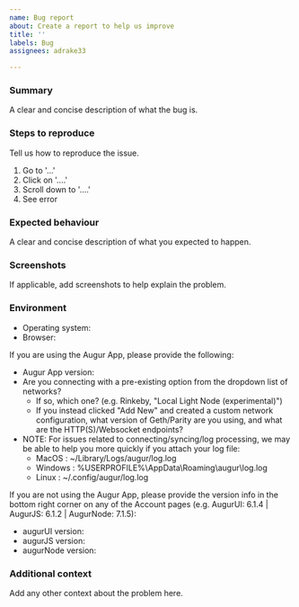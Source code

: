 ```yaml
---
name: Bug report
about: Create a report to help us improve
title: ''
labels: Bug
assignees: adrake33

---
```


### Summary
A clear and concise description of what the bug is.

### Steps to reproduce
Tell us how to reproduce the issue.

1. Go to '...'
2. Click on '....'
3. Scroll down to '....'
4. See error

### Expected behaviour
A clear and concise description of what you expected to happen.

### Screenshots
If applicable, add screenshots to help explain the problem.

### Environment
- Operating system:
- Browser:

If you are using the Augur App, please provide the following:
- Augur App version: 
- Are you connecting with a pre-existing option from the dropdown list of networks?
    - If so, which one? (e.g. Rinkeby, "Local Light Node (experimental)")
    - If you instead clicked "Add New" and created a custom network configuration, what version of Geth/Parity are you using, and what are the HTTP(S)/Websocket endpoints?
- NOTE: For issues related to connecting/syncing/log processing, we may be able to help you more quickly if you attach your log file:
    - MacOS : ~/Library/Logs/augur/log.log
    - Windows : %USERPROFILE%\AppData\Roaming\augur\log.log
    - Linux : ~/.config/augur/log.log

If you are not using the Augur App, please provide the version info in the bottom right corner on any of the Account pages 
(e.g. AugurUI: 6.1.4 | AugurJS: 6.1.2 | AugurNode: 7.1.5):
- augurUI version:
- augurJS version:
- augurNode version:

### Additional context
Add any other context about the problem here.
